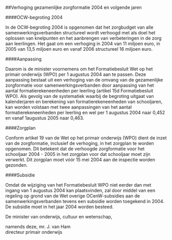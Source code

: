 <meta http-equiv='Content-Type' content='text/html; charset=utf-8' />

##Verhoging gezamenlijke zorgformatie 2004 en volgende jaren

####OCW-begroting 2004

In de OCW-begroting 2004 is opgenomen dat het zorgbudget van alle samenwerkingsverbanden structureel wordt verhoogd met als doel het oplossen van knelpunten en het aanbrengen van verbeteringen in de zorg aan leerlingen. Het gaat om een verhoging in 2004 van 11 miljoen euro, in 2005 van 13,5 miljoen euro en vanaf 2006 structureel 16 miljoen euro.    

####Aanpassing

Daarom is de minister voornemens om het Formatiebesluit Wet op het primair onderwijs (WPO) per 1 augustus 2004 aan te passen. Deze aanpassing bestaat uit een verhoging van de omvang van de gezamenlijke zorgformatie voor samenwerkingsverbanden door aanpassing van het aantal formatierekeneenheden per leerling (artikel 15d Formatiebesluit WPO). Als gevolg van de systematiek waarbij de begroting uitgaat van kalenderjaren en berekening van formatierekeneenheden van schooljaren, kan worden volstaan met twee aanpassingen van het aantal formatierekeneenheden per leerling en wel per 1 augustus 2004 naar 0,452 en vanaf 1augustus 2005 naar 0,463.    

####Zorgplan

Conform artikel 19 van de Wet op het primair onderwijs (WPO) dient de inzet van de zorgformatie, inclusief de verhoging, in het zorgplan te worden opgenomen. Dit betekent dat de verhoogde zorgformatie voor het schooljaar 2004 - 2005 in het zorgplan voor dat schooljaar moet zijn verwerkt. Dit zorgplan moet vóór 15 mei 2004 aan de inspectie worden gezonden.    

####Subsidie

Omdat de wijziging van het Formatiebesluit WPO niet eerder dan met ingang van 1 augustus 2004 kan plaatsvinden, zal door middel van een regeling op grond van de Wet overige OCenW-subsidies aan de samenwerkingsverbanden tevens een subsidie worden toegekend in 2004. De subsidie moet in het jaar 2004 worden besteed.      

De 
minister van onderwijs, cultuur en wetenschap, 

namends deze, 
mr. J. van Ham  
directeur primair onderwijs     
